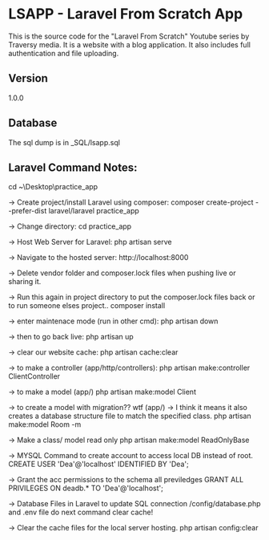 # LSAPP - Laravel From Scratch App

This is the source code for the "Laravel From Scratch" Youtube series by Traversy media. It is a website with a blog application. It also includes full authentication and file uploading.

## Version
1.0.0

## Database
The sql dump is in _SQL/lsapp.sql

## Laravel Command Notes:

cd ~\Desktop\practice_app

-> Create project/install Laravel using composer:
composer create-project --prefer-dist laravel/laravel practice_app

-> Change directory:
cd practice_app

-> Host Web Server for Laravel:
php artisan serve

-> Navigate to the hosted server:
http://localhost:8000

-> Delete vendor folder and composer.lock files when pushing live or sharing it.

-> Run this again in project directory to put the composer.lock files back or to run someone elses project..
composer install

-> enter maintenace mode (run in other cmd):
php artisan down

-> then to go back live:
php artisan up

-> clear our website cache:
php artisan cache:clear

-> to make a controller (app/http/controllers):
php artisan make:controller ClientController

-> to make a model (app/)
php artisan make:model Client

-> to create a model with migration?? wtf (app/)
-> I think it means it also creates a database structure file to match the specified class.
php artisan make:model Room -m

-> Make a class/ model read only
php artisan make:model ReadOnlyBase

-> MYSQL Command to create account to access local DB instead of root.	
CREATE USER 'Dea'@'localhost' IDENTIFIED BY 'Dea';

-> Grant the acc permissions to the schema all previledges
GRANT ALL PRIVILEGES ON deadb.* TO 'Dea'@'localhost';

-> Database Files in Laravel to update SQL connection
/config/database.php and .env file do next command clear cache!

-> Clear the cache files for the local server hosting.
php artisan config:clear
